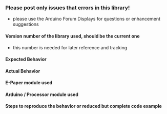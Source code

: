 ### Please post only issues that errors in this library!
- please use the Arduino Forum Displays for questions or enhancement suggestions

#### Version number of the library used, should be the current one
- this number is needed for later reference and tracking

#### Expected Behavior

#### Actual Behavior

#### E-Paper module used

#### Arduino / Processor module used

#### Steps to reproduce the behavior or reduced but complete code example
